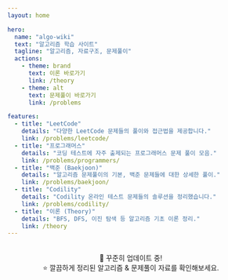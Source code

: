 ```yaml
---
layout: home

hero:
  name: "algo-wiki"
  text: "알고리즘 학습 사이트"
  tagline: "알고리즘, 자료구조, 문제풀이"
  actions:
    - theme: brand
      text: 이론 바로가기
      link: /theory
    - theme: alt
      text: 문제풀이 바로가기
      link: /problems

features:
  - title: "LeetCode"
    details: "다양한 LeetCode 문제들의 풀이와 접근법을 제공합니다."
    link: /problems/leetcode/
  - title: "프로그래머스"
    details: "코딩 테스트에 자주 출제되는 프로그래머스 문제 풀이 모음."
    link: /problems/programmers/
  - title: "백준 (Baekjoon)"
    details: "알고리즘 문제풀이의 기본, 백준 문제들에 대한 상세한 풀이."
    link: /problems/baekjoon/
  - title: "Codility"
    details: "Codility 온라인 테스트 문제들의 솔루션을 정리했습니다."
    link: /problems/codility/
  - title: "이론 (Theory)"
    details: "BFS, DFS, 이진 탐색 등 알고리즘 기초 이론 정리."
    link: /theory
---
```


<div style="text-align: center; margin-top: 2rem;">
  🚀 꾸준히 업데이트 중!<br>
  ⭐️ 깔끔하게 정리된 알고리즘 & 문제풀이 자료를 확인해보세요.
</div>
